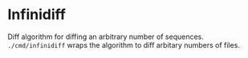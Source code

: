 # Infinidiff

Diff algorithm for diffing an arbitrary number of sequences.
`./cmd/infinidiff` wraps the algorithm to diff arbitary numbers of files.

